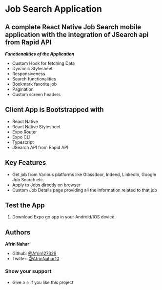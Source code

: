 # Job Search Application

## A complete React Native Job Search mobile application with the integration of JSearch api from Rapid API

**_Functionalities of the Application_**

- Custom Hook for fetching Data
- Dynamic Stylesheet
- Responsiveness
- Search functionalities
- Bookmark favorite job
- Pagination
- Custom screen headers

## Client App is Bootstrapped with

- React Native
- React Native Stylesheet
- Expo Router
- Expo CLI
- Typescript
- JSearch API from Rapid API

## Key Features

- Get job from Various platforms like Glassdoor, Indeed, LinkedIn, Google Job Search etc.
- Apply to Jobs directly on browser
- Custom Job Details page providing all the information related to that job

## Test the App

1. Download Expo go app in your Android/IOS device.

## Authors

**Afrin Nahar**

- Github: [@Afrin127329](https://github.com/Afrin127329)
- Twitter: [@AfrinNahar10](https://twitter.com/AfrinNahar10)

### Show your support

- Give a ⭐ if you like this project
